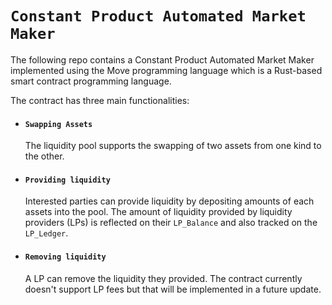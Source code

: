 # `Constant Product Automated Market Maker`
The following repo contains a Constant Product Automated Market Maker implemented using the Move programming language which is a Rust-based smart contract programming language. 

The contract has three main functionalities:

* #### `Swapping Assets` 
    The liquidity pool supports the swapping of two assets from one kind to the other. 
* #### `Providing liquidity`
    Interested parties can provide liquidity by depositing amounts of each assets into the pool. The amount of liquidity provided by liquidity providers (LPs) is reflected on their `LP_Balance` and also tracked on the `LP_Ledger`.
* #### `Removing liquidity`
    A LP can remove the liquidity they provided. The contract currently doesn't support LP fees but that will be implemented in a future update.